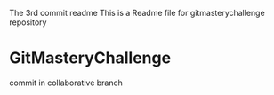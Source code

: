 The 3rd commit readme
This is a Readme file for gitmasterychallenge repository

# GitMasteryChallenge
commit in collaborative branch
